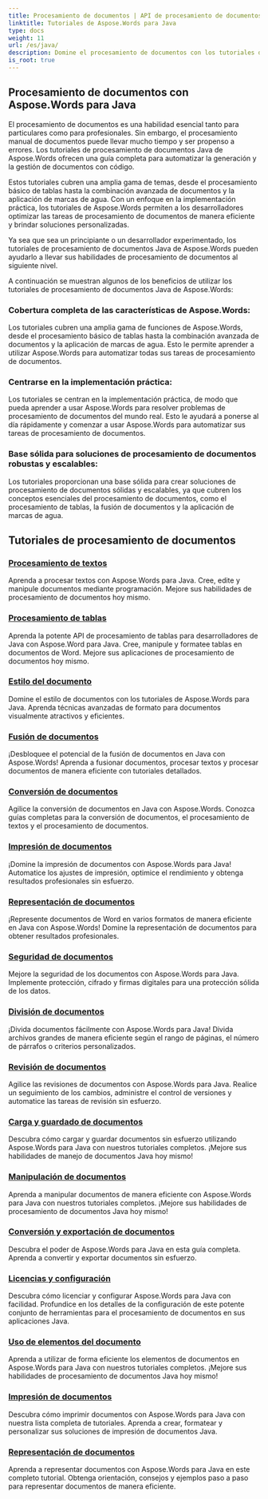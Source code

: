 ```yaml
---
title: Procesamiento de documentos | API de procesamiento de documentos Java de Aspose.Words
linktitle: Tutoriales de Aspose.Words para Java
type: docs
weight: 11
url: /es/java/
description: Domine el procesamiento de documentos con los tutoriales de Java de Aspose.Words. Aprenda a procesar textos, procesar tablas, combinar y más. Automatice las tareas de documentos de manera eficiente.
is_root: true
---
```

## Procesamiento de documentos con Aspose.Words para Java
El procesamiento de documentos es una habilidad esencial tanto para particulares como para profesionales. Sin embargo, el procesamiento manual de documentos puede llevar mucho tiempo y ser propenso a errores. Los tutoriales de procesamiento de documentos Java de Aspose.Words ofrecen una guía completa para automatizar la generación y la gestión de documentos con código.

Estos tutoriales cubren una amplia gama de temas, desde el procesamiento básico de tablas hasta la combinación avanzada de documentos y la aplicación de marcas de agua. Con un enfoque en la implementación práctica, los tutoriales de Aspose.Words permiten a los desarrolladores optimizar las tareas de procesamiento de documentos de manera eficiente y brindar soluciones personalizadas.

Ya sea que sea un principiante o un desarrollador experimentado, los tutoriales de procesamiento de documentos Java de Aspose.Words pueden ayudarlo a llevar sus habilidades de procesamiento de documentos al siguiente nivel.

A continuación se muestran algunos de los beneficios de utilizar los tutoriales de procesamiento de documentos Java de Aspose.Words:

### Cobertura completa de las características de Aspose.Words: 
Los tutoriales cubren una amplia gama de funciones de Aspose.Words, desde el procesamiento básico de tablas hasta la combinación avanzada de documentos y la aplicación de marcas de agua. Esto le permite aprender a utilizar Aspose.Words para automatizar todas sus tareas de procesamiento de documentos.
### Centrarse en la implementación práctica: 
Los tutoriales se centran en la implementación práctica, de modo que pueda aprender a usar Aspose.Words para resolver problemas de procesamiento de documentos del mundo real. Esto le ayudará a ponerse al día rápidamente y comenzar a usar Aspose.Words para automatizar sus tareas de procesamiento de documentos.
### Base sólida para soluciones de procesamiento de documentos robustas y escalables:
Los tutoriales proporcionan una base sólida para crear soluciones de procesamiento de documentos sólidas y escalables, ya que cubren los conceptos esenciales del procesamiento de documentos, como el procesamiento de tablas, la fusión de documentos y la aplicación de marcas de agua.
## Tutoriales de procesamiento de documentos
### [Procesamiento de textos](./word-processing/) 
Aprenda a procesar textos con Aspose.Words para Java. Cree, edite y manipule documentos mediante programación. Mejore sus habilidades de procesamiento de documentos hoy mismo.
### [Procesamiento de tablas](./table-processing/)
Aprenda la potente API de procesamiento de tablas para desarrolladores de Java con Aspose.Word para Java. Cree, manipule y formatee tablas en documentos de Word. Mejore sus aplicaciones de procesamiento de documentos hoy mismo.
### [Estilo del documento](./document-styling/)
Domine el estilo de documentos con los tutoriales de Aspose.Words para Java. Aprenda técnicas avanzadas de formato para documentos visualmente atractivos y eficientes. 
### [Fusión de documentos](./document-merging/)
¡Desbloquee el potencial de la fusión de documentos en Java con Aspose.Words! Aprenda a fusionar documentos, procesar textos y procesar documentos de manera eficiente con tutoriales detallados. 
### [Conversión de documentos](./document-converting/)
Agilice la conversión de documentos en Java con Aspose.Words. Conozca guías completas para la conversión de documentos, el procesamiento de textos y el procesamiento de documentos.
### [Impresión de documentos](./document-printing/)
¡Domine la impresión de documentos con Aspose.Words para Java! Automatice los ajustes de impresión, optimice el rendimiento y obtenga resultados profesionales sin esfuerzo.
### [Representación de documentos](./document-rendering/)
¡Represente documentos de Word en varios formatos de manera eficiente en Java con Aspose.Words! Domine la representación de documentos para obtener resultados profesionales.
### [Seguridad de documentos](./document-security/)
Mejore la seguridad de los documentos con Aspose.Words para Java. Implemente protección, cifrado y firmas digitales para una protección sólida de los datos. 
### [División de documentos](./document-splitting/)
¡Divida documentos fácilmente con Aspose.Words para Java! Divida archivos grandes de manera eficiente según el rango de páginas, el número de párrafos o criterios personalizados.
### [Revisión de documentos](./document-revision/)
Agilice las revisiones de documentos con Aspose.Words para Java. Realice un seguimiento de los cambios, administre el control de versiones y automatice las tareas de revisión sin esfuerzo. 
### [Carga y guardado de documentos](./document-loading-and-saving/)
Descubra cómo cargar y guardar documentos sin esfuerzo utilizando Aspose.Words para Java con nuestros tutoriales completos. ¡Mejore sus habilidades de manejo de documentos Java hoy mismo!
### [Manipulación de documentos](./document-manipulation/)
Aprenda a manipular documentos de manera eficiente con Aspose.Words para Java con nuestros tutoriales completos. ¡Mejore sus habilidades de procesamiento de documentos Java hoy mismo!
### [Conversión y exportación de documentos](./document-conversion-and-export/)
Descubra el poder de Aspose.Words para Java en esta guía completa. Aprenda a convertir y exportar documentos sin esfuerzo.
### [Licencias y configuración](./licensing-and-configuration/)
Descubra cómo licenciar y configurar Aspose.Words para Java con facilidad. Profundice en los detalles de la configuración de este potente conjunto de herramientas para el procesamiento de documentos en sus aplicaciones Java.
### [Uso de elementos del documento](./using-document-elements/)
Aprenda a utilizar de forma eficiente los elementos de documentos en Aspose.Words para Java con nuestros tutoriales completos. ¡Mejore sus habilidades de procesamiento de documentos Java hoy mismo!
### [Impresión de documentos](./printing-documents/)
Descubra cómo imprimir documentos con Aspose.Words para Java con nuestra lista completa de tutoriales. Aprenda a crear, formatear y personalizar sus soluciones de impresión de documentos Java.
### [Representación de documentos](./rendering-documents/)
Aprenda a representar documentos con Aspose.Words para Java en este completo tutorial. Obtenga orientación, consejos y ejemplos paso a paso para representar documentos de manera eficiente.